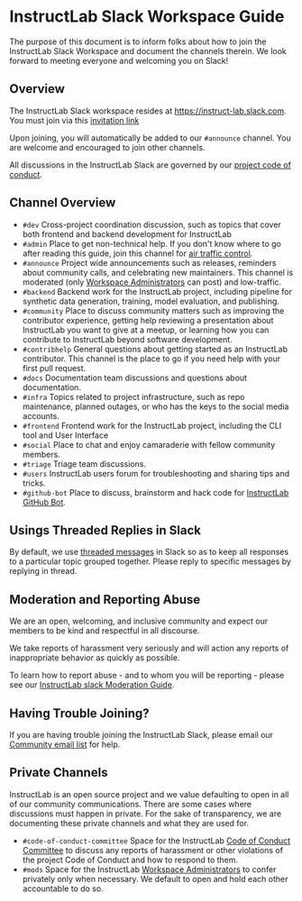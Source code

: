 # InstructLab Slack Workspace Guide

The purpose of this document is to inform folks about how to join the InstructLab Slack Workspace and document the channels therein. We look forward to
meeting everyone and welcoming you on Slack!

## Overview

The InstructLab Slack workspace resides at <https://instruct-lab.slack.com>. You must join via this [invitation link](https://join.slack.com/t/instruct-lab/shared_invite/zt-2ijrhrirp-qVA6dLstidvfie6YftcOBA)

Upon joining, you will automatically be added to our `#announce` channel. You are welcome and encouraged to join other channels.

All discussions in the InstructLab Slack are governed by our [project code of conduct](https://github.com/instructlab/community/blob/main/CODE_OF_CONDUCT.md).

## Channel Overview

- `#dev` Cross-project coordination discussion, such as topics that cover both frontend and backend development for InstructLab
- `#admin` Place to get non-technical help. If you don't know where to go after reading this guide, join this channel for [air traffic control](https://en.wikipedia.org/wiki/Air_traffic_control).
- `#announce` Project wide announcements such as releases, reminders about community calls, and celebrating new maintainers. This channel is moderated (only [Workspace Administrators](https://github.com/instructlab/community/blob/main/InstructLab_SLACK_MODERATION_GUIDE.md#workspace-administrators) can post) and low-traffic.
- `#backend` Backend work for the InstructLab project, including pipeline for synthetic data generation, training, model evaluation, and publishing.
- `#community` Place to discuss community matters such as improving the contributor experience, getting help reviewing a presentation about InstructLab you want to give at a meetup, or learning how you can contribute to InstructLab beyond software development.
- `#contribhelp` General questions about getting started as an InstructLab contributor. This channel is the place to go if you need help with your first pull request.
- `#docs` Documentation team discussions and questions about documentation.
- `#infra` Topics related to project infrastructure, such as repo maintenance, planned outages, or who has the keys to the social media accounts.
- `#frontend` Frontend work for the InstructLab project, including the CLI tool and User Interface
- `#social` Place to chat and enjoy camaraderie with fellow community members.
- `#triage` Triage team discussions.
- `#users` InstructLab users forum for troubleshooting and sharing tips and tricks.
- `#github-bot` Place to discuss, brainstorm and hack code for [InstructLab GitHub Bot](https://github.com/instructlab/instructlab-bot).

## Usings Threaded Replies in Slack

By default, we use [threaded messages](https://slack.com/help/articles/115000769927-Use-threads-to-organize-discussions) in Slack so as to keep all responses to a particular topic grouped together. Please reply to specific messages by replying in thread.

## Moderation and Reporting Abuse

We are an open, welcoming, and inclusive community and expect our members to be kind and respectful in all discourse.

We take reports of harassment very seriously and will action any reports of inappropriate behavior as quickly as possible.

To learn how to report abuse - and to whom you will be reporting - please see our [InstructLab slack Moderation Guide](https://github.com/instructlab/community/blob/main/InstructLab_SLACK_GUIDE.md).

## Having Trouble Joining?

If you are having trouble joining the InstructLab Slack, please email our [Community email list](https://github.com/instructlab/community/blob/main/Collaboration.md#email-lists) for help.

## Private Channels

InstructLab is an open source project and we value defaulting to open in all of our community communications. There are some cases where discussions must happen in private. For the sake of transparency, we are documenting these private channels and what they are used for.

- `#code-of-conduct-committee` Space for the InstructLab [Code of Conduct Committee](https://github.com/instructlab/community/blob/main/COCC.md) to discuss any reports of harassment or other violations of the project Code of Conduct and how to respond to them.
- `#mods` Space for the InstructLab [Workspace Administrators](https://github.com/instructlab/community/blob/main/InstructLab_SLACK_MODERATION_GUIDE.md#workspace-administrators) to confer privately only when necessary. We default to open and hold each other accountable to do so.
